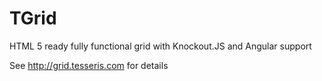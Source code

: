 TGrid
=====

HTML 5 ready fully functional grid with Knockout.JS and Angular support

See http://grid.tesseris.com for details

